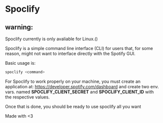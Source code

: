# Spoclify

## warning:
Spoclify currently is only avaliable for Linux.()

Spoclify is a simple command line interface (CLI) for users that, for some reason, might not want to interface directly with the Spotify GUI.

Basic usage is:
```py
spoclify <command>
```

For Spoclify to work properly on your machine, you must create an application at: https://developer.spotify.com/dashboard and create two env. vars. named **SPOCLIFY_CLIENT_SECRET** and **SPOCLIFY_CLIENT_ID** with the respective values.

Once that is done, you should be ready to use spoclify all you want

Made with \<3